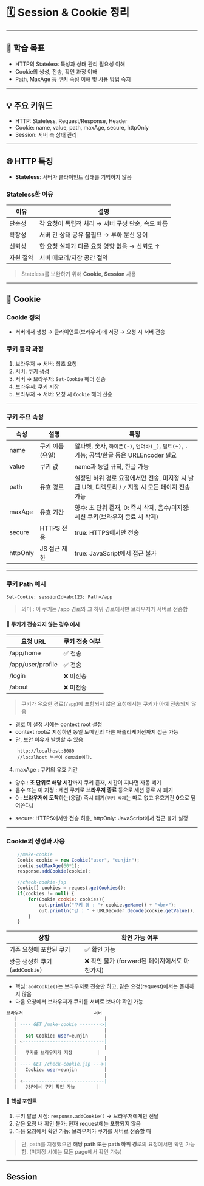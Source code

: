 # 🗓️ Session & Cookie 정리

---

## 🎯 학습 목표
- HTTP의 Stateless 특성과 상태 관리 필요성 이해  
- Cookie의 생성, 전송, 확인 과정 이해  
- Path, MaxAge 등 쿠키 속성 이해 및 사용 방법 숙지  

---

## 💡 주요 키워드
- HTTP: Stateless, Request/Response, Header  
- Cookie: name, value, path, maxAge, secure, httpOnly  
- Session: 서버 측 상태 관리  

---

## 🌐 HTTP 특징
- **Stateless**: 서버가 클라이언트 상태를 기억하지 않음

### Stateless한 이유
| 이유 | 설명 |
|------|-----|
| 단순성 | 각 요청이 독립적 처리 → 서버 구성 단순, 속도 빠름 |
| 확장성 | 서버 간 상태 공유 불필요 → 부하 분산 용이 |
| 신뢰성 | 한 요청 실패가 다른 요청 영향 없음 → 신뢰도 ↑ |
| 자원 절약 | 서버 메모리/저장 공간 절약 |

> Stateless를 보완하기 위해 **Cookie, Session** 사용  

---

## 🍪 Cookie

### Cookie 정의
- 서버에서 생성 → 클라이언트(브라우저)에 저장 → 요청 시 서버 전송  

### 쿠키 동작 과정
1. 브라우저 → 서버: 최초 요청  
2. 서버: 쿠키 생성  
3. 서버 → 브라우저: `Set-Cookie` 헤더 전송  
4. 브라우저: 쿠키 저장  
5. 브라우저 → 서버: 요청 시 `Cookie` 헤더 전송  

---

### 쿠키 주요 속성

| 속성 | 설명 | 특징 |
|------|------|------|
| name | 쿠키 이름 (유일) | 알파벳, 숫자, `하이픈(-)`, `언더바(_)`, `틸트(~)`, `.` 가능; 공백/한글 등은 URLEncoder 필요 |
| value | 쿠키 값 | name과 동일 규칙, 한글 가능 |
| path | 유효 경로 | 설정된 하위 경로 요청에서만 전송, 미지정 시 발급 URL 디렉토리 / `/` 지정 시 모든 페이지 전송 가능 |
| maxAge | 유효 기간 | 양수: 초 단위 존재, 0: 즉시 삭제, 음수/미지정: 세션 쿠키(브라우저 종료 시 삭제) |
| secure | HTTPS 전용 | true: HTTPS에서만 전송 |
| httpOnly | JS 접근 제한 | true: JavaScript에서 접근 불가 |

---

### 쿠키 Path 예시
```http
Set-Cookie: sessionId=abc123; Path=/app
```
> 의미 : 이 쿠키는 /app 경로와 그 하위 경로에서만 브라우저가 서버로 전송함

#### 🚫 쿠키가 전송되지 않는 경우 예시
| 요청 URL            | 쿠키 전송 여부 |
| ----------------- | -------- |
| /app/home         | ✅ 전송     |
| /app/user/profile | ✅ 전송     |
| /login            | ❌ 미전송    |
| /about            | ❌ 미전송    |

> 쿠키가 유효한 경로(`/app`)에 포함되지 않은 요청에서는 쿠키가 아예 전송되지 않음

- 경로 미 설정 시에는 context root 설정
- context root로 지정하면 동일 도메인의 다른 애플리케이션까지 접근 가능
- 단, 보안 이유가 발생할 수 있음

```http
    http://localhost:8080
    //localhost 부분이 domain이다. 
```

4. maxAge : 쿠키의 유효 기간
- 양수 : **초 단위로 해당 시간**까지 쿠키 존재, 시간이 지나면 자동 폐기
- 음수 또는 미 지정 : 세션 쿠키로 **브라우저 종료** 등으로 세션 종료 시 폐기
- 0 : **브라우저에 도착**하는(응답) 즉시 폐기(`쿠키 삭제`는 따로 없고 유효기간 **0**으로 덮어쓴다.)

+ secure: HTTPS에서만 전송 허용, httpOnly: JavaScript에서 접근 불가 설정


---

### Cookie의 생성과 사용

```js
    //make-cookie
    Cookie cookie = new Cookie("user", "eunjin");
    cookie.setMaxAge(60*1);
    response.addCookie(cookie);

    //check-cookie-jsp
    Cookie[] cookies = request.getCookies();
    if(cookies != null) {
        for(Cookie cookie: cookies){
            out.println("쿠키 명 : "+ cookie.geName() + "<br>");
            out.println("값 : " + URLDecoder.decode(cookie.getValue(), "utf-8")+"<br>");
        }
    }
```
| 상황                     | 확인 가능 여부                       |
| ---------------------- | ------------------------------ |
| 기존 요청에 포함된 쿠키          | ✅ 확인 가능                        |
| 방금 생성한 쿠키(`addCookie`) | ❌ 확인 불가 (forward된 페이지에서도 마찬가지) |

- 핵심: `addCookie()`는 브라우저로 전송만 하고, 같은 요청(request)에서는 존재하지 않음
- 다음 요청에서 브라우저가 쿠키를 서버로 보내야 확인 가능


```sql
브라우저                          서버
   |                                |
   | ---- GET /make-cookie -------->|
   |                                |
   |   Set-Cookie: user=eunjin      |
   | <------------------------------|
   |                                |
   |   쿠키를 브라우저가 저장         |
   |                                |
   | ---- GET /check-cookie.jsp --->|
   |   Cookie: user=eunjin          |
   |                                |
   | <------------------------------|
   |   JSP에서 쿠키 확인 가능        |
```
#### 🔑 핵심 포인트
1. 쿠키 발급 시점: `response.addCookie()` → 브라우저에게만 전달
2. 같은 요청 내 확인 불가: 현재 request에는 포함되지 않음
3. 다음 요청에서 확인 가능: 브라우저가 쿠키를 서버로 전송할 때
> 단, path를 지정했으면 **해당 path 또는 path 하위 경로**의 요청에서만 확인 가능함. (미지정 시에는 모든 page에서 확인 가능)


---

## Session